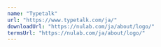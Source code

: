 ```yaml
---
name: "Typetalk"
url: "https://www.typetalk.com/ja/"
downloadUrl: "https://nulab.com/ja/about/logo/"
termsUrl: "https://nulab.com/ja/about/logo/"
---
```

